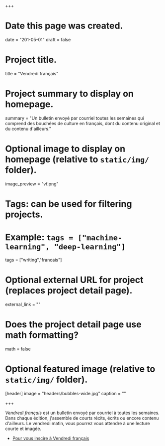 +++
# Date this page was created.
date = "201-05-01"
draft = false
# Project title.
title = "Vendredi français"

# Project summary to display on homepage.
summary = "Un bulletin envoyé par courriel toutes les semaines qui comprend des bouchées de culture en français, dont du contenu original et du contenu d'ailleurs."

# Optional image to display on homepage (relative to `static/img/` folder).
image_preview = "vf.png"

# Tags: can be used for filtering projects.
# Example: `tags = ["machine-learning", "deep-learning"]`
tags = ["writing","francais"]

# Optional external URL for project (replaces project detail page).
external_link = ""

# Does the project detail page use math formatting?
math = false

# Optional featured image (relative to `static/img/` folder).
[header]
image = "headers/bubbles-wide.jpg"
caption = ""

+++


*Vendredi français* est un bulletin envoyé par courriel à toutes les semaines. Dans chaque édition, j'assemble de courts récits, écrits ou encore contenu d'ailleurs. Le vendredi matin, vous pourrez vous attendre à une lecture courte et imagée.

- [Pour vous inscire à Vendredi français](https://publ.maillist-manage.com/ua/Optin?od=11287ecae593a2&zx=12709a68&lD=173faf7544e318d3&n=11699f7506b9f75&sD=173faf7544e318eb)


